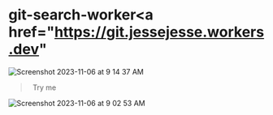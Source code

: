 # git-search-worker<a href="https://git.jessejesse.workers.dev"
![Screenshot 2023-11-06 at 9 14 37 AM](https://github.com/sudo-self/git-search-worker/assets/119916323/fdfad02d-c359-457b-b5ff-dff36d8db68a)
>&nbsp;&nbsp;Try me</a>

![Screenshot 2023-11-06 at 9 02 53 AM](https://github.com/sudo-self/git-search-worker/assets/119916323/9bd88885-89fd-4f0f-8872-53355f4ce1a8)

